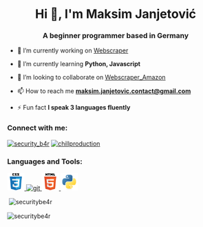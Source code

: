 <h1 align="center">Hi 👋, I'm Maksim Janjetović</h1>
<h3 align="center">A beginner programmer based in Germany</h3>

- 🔭 I’m currently working on [Webscraper](https://github.com/KBx4/Job-finder-using-web-scraping)

- 🌱 I’m currently learning **Python, Javascript**

- 👯 I’m looking to collaborate on [Webscraper_Amazon](https://github.com/KBx4/Amazon-web-scraper)

- 📫 How to reach me **maksim.janjetovic.contact@gmail.com**

- ⚡ Fun fact **I speak 3 languages fluently**

<h3 align="left">Connect with me:</h3>
<p align="left">
<a href="https://instagram.com/security_b4r" target="blank"><img align="center" src="https://raw.githubusercontent.com/rahuldkjain/github-profile-readme-generator/master/src/images/icons/Social/instagram.svg" alt="security_b4r" height="30" width="40" /></a>
<a href="https://www.youtube.com/c/chillproduction" target="blank"><img align="center" src="https://raw.githubusercontent.com/rahuldkjain/github-profile-readme-generator/master/src/images/icons/Social/youtube.svg" alt="chillproduction" height="30" width="40" /></a>
</p>

<h3 align="left">Languages and Tools:</h3>
<p align="left"> <a href="https://www.w3schools.com/css/" target="_blank" rel="noreferrer"> <img src="https://raw.githubusercontent.com/devicons/devicon/master/icons/css3/css3-original-wordmark.svg" alt="css3" width="40" height="40"/> </a> <a href="https://git-scm.com/" target="_blank" rel="noreferrer"> <img src="https://www.vectorlogo.zone/logos/git-scm/git-scm-icon.svg" alt="git" width="40" height="40"/> </a> <a href="https://www.w3.org/html/" target="_blank" rel="noreferrer"> <img src="https://raw.githubusercontent.com/devicons/devicon/master/icons/html5/html5-original-wordmark.svg" alt="html5" width="40" height="40"/> </a> <a href="https://www.python.org" target="_blank" rel="noreferrer"> <img src="https://raw.githubusercontent.com/devicons/devicon/master/icons/python/python-original.svg" alt="python" width="40" height="40"/> </a> </p>

<p>&nbsp;<img align="center" src="https://github-readme-stats.vercel.app/api?username=securitybe4r&show_icons=true&locale=en" alt="securitybe4r" /></p>

<p><img align="center" src="https://github-readme-streak-stats.herokuapp.com/?user=securitybe4r&" alt="securitybe4r" /></p>

